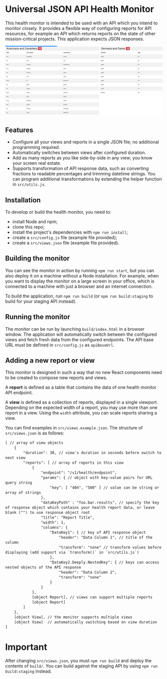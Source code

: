 # Universal JSON API Health Monitor
This health monitor is intended to be used with an API which you intend to monitor closely. It provides a flexible way of configuring reports for API resources, for example an API which returns reports on the state of other mission-critical projects. This application expects JSON responses.

![Two example reports in one view](./screenshot.png)

## Features
* Configure all your views and reports in a single JSON file; no additional programming required.
* Automatically switches between views after configured duration.
* Add as many reports as you like side-by-side in any view; you know your screen real estate.
* Supports transformation of API response data, such as converting fractions to readable percentages and trimming datetime strings. You can program additional transformations by extending the helper function in `src/utils.js`.

## Installation
To develop or build the health monitor, you need to:
* install Node and npm;
* clone this repo;
* install the project's dependencies with `npm run install`;
* create a `src/config.js` file (example file provided);
* create a `src/views.json` file (example file provided).

## Building the monitor
You can see the monitor in action by running `npm run start`, but you can also deploy it on a machine without a Node installation. For example, when you want to display the monitor on a large screen in your office, which is connected to a machine with just a browser and an internet connection.

To build the application, run `npm run build` (or `npm run build:staging` to build for your staging API instead).

## Running the monitor
The monitor can be run by launching `build/index.html` in a browser window. The application will automatically switch between the configured views and fetch fresh data from the configured endpoints. The API base URL must be defined in `src/config.js` as `apiBaseUrl`.

## Adding a new report or view
This monitor is designed in such a way that no new React components need to be created to compose new reports and views.

A **report** is defined as a table that contains the data of one health monitor API endpoint.

A **view** is defined as a collection of reports, displayed in a single viewport. Depending on the expected width of a report, you may use more than one report in a view. Using the `width` attribute, you can scale reports sharing a view.

You can find examples in `src/views.example.json`. The structure of `src/views.json` is as follows:

```
[ // array of view objects
    {
        "duration": 30, // view's duration in seconds before switch to next view
        "reports": [ // array of reports in this view
            {
                "endpoint": "/v1/health/endpoint",
                "params": { // object with key-value pairs for URL query string
                    "key": [ "404", "500" ] // value can be string or array of strings
                },
                "dataKeyPath" : "foo.bar.results", // specify the key of response object which contains your health report data, or leave blank ("") to use response object root
                "title": "Report Title",
                "width": 1,
                "columns": {
                    "DataKey1": { // key of API response object
                        "header": "Data Column 1", // title of the column
                        "transform": "none" // transform values before displaying (add support via `transform()` in `src/utils.js`)
                    },
                    "DataKey2.Deeply.NestedKey": { // keys can access nested objects of the API response
                        "header": "Data Column 2",
                        "transform": "none"
                    }
                }
            },
            [object Report], // views can support multiple reports
            [object Report]
        ]
    },
    [object View], // the monitor supports multiple views
    [object View]  // automatically switching based on view duration
]
```

# Important
After changing `src/views.json`, you must `npm run build` and deploy the contents of `build/`. You can build against the staging API by using `npm run build:staging` instead.
